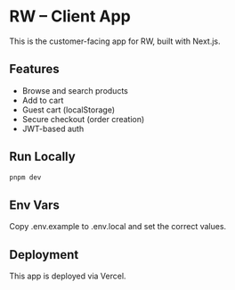 # RW – Client App

This is the customer-facing app for RW, built with Next.js.

## Features

- Browse and search products
- Add to cart
- Guest cart (localStorage)
- Secure checkout (order creation)
- JWT-based auth

## Run Locally

```bash
pnpm dev
```

## Env Vars

Copy .env.example to .env.local and set the correct values.

## Deployment

This app is deployed via Vercel.
